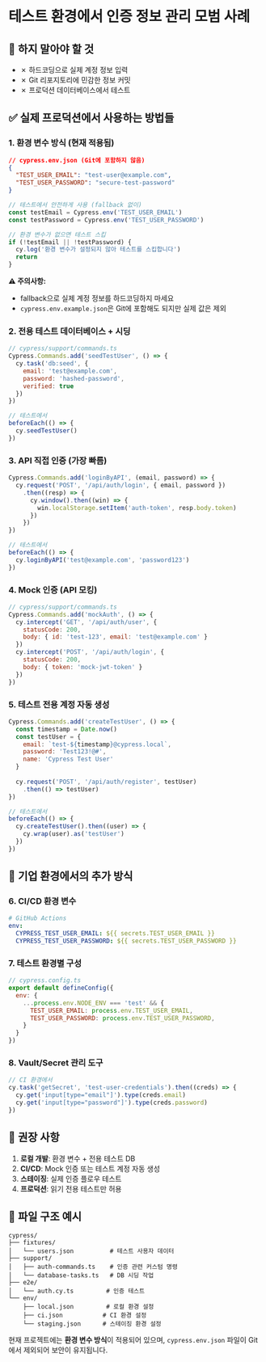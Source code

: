 # 테스트 환경에서 인증 정보 관리 모범 사례

## 🚫 하지 말아야 할 것
- ✗ 하드코딩으로 실제 계정 정보 입력
- ✗ Git 리포지토리에 민감한 정보 커밋
- ✗ 프로덕션 데이터베이스에서 테스트

## ✅ 실제 프로덕션에서 사용하는 방법들

### 1. **환경 변수 방식** (현재 적용됨)
```json
// cypress.env.json (Git에 포함하지 않음)
{
  "TEST_USER_EMAIL": "test-user@example.com",
  "TEST_USER_PASSWORD": "secure-test-password"
}
```

```javascript
// 테스트에서 안전하게 사용 (fallback 없이)
const testEmail = Cypress.env('TEST_USER_EMAIL')
const testPassword = Cypress.env('TEST_USER_PASSWORD')

// 환경 변수가 없으면 테스트 스킵
if (!testEmail || !testPassword) {
  cy.log('환경 변수가 설정되지 않아 테스트를 스킵합니다')
  return
}
```

**⚠️ 주의사항:**
- fallback으로 실제 계정 정보를 하드코딩하지 마세요
- `cypress.env.example.json`은 Git에 포함해도 되지만 실제 값은 제외

### 2. **전용 테스트 데이터베이스 + 시딩**
```javascript
// cypress/support/commands.ts
Cypress.Commands.add('seedTestUser', () => {
  cy.task('db:seed', {
    email: 'test@example.com',
    password: 'hashed-password',
    verified: true
  })
})

// 테스트에서
beforeEach(() => {
  cy.seedTestUser()
})
```

### 3. **API 직접 인증** (가장 빠름)
```javascript
Cypress.Commands.add('loginByAPI', (email, password) => {
  cy.request('POST', '/api/auth/login', { email, password })
    .then((resp) => {
      cy.window().then((win) => {
        win.localStorage.setItem('auth-token', resp.body.token)
      })
    })
})

// 테스트에서
beforeEach(() => {
  cy.loginByAPI('test@example.com', 'password123')
})
```

### 4. **Mock 인증** (API 모킹)
```javascript
// cypress/support/commands.ts
Cypress.Commands.add('mockAuth', () => {
  cy.intercept('GET', '/api/auth/user', { 
    statusCode: 200,
    body: { id: 'test-123', email: 'test@example.com' }
  })
  cy.intercept('POST', '/api/auth/login', {
    statusCode: 200, 
    body: { token: 'mock-jwt-token' }
  })
})
```

### 5. **테스트 전용 계정 자동 생성**
```javascript
Cypress.Commands.add('createTestUser', () => {
  const timestamp = Date.now()
  const testUser = {
    email: `test-${timestamp}@cypress.local`,
    password: 'Test123!@#',
    name: 'Cypress Test User'
  }
  
  cy.request('POST', '/api/auth/register', testUser)
    .then(() => testUser)
})

// 테스트에서
beforeEach(() => {
  cy.createTestUser().then((user) => {
    cy.wrap(user).as('testUser')
  })
})
```

## 🏢 기업 환경에서의 추가 방식

### 6. **CI/CD 환경 변수**
```yaml
# GitHub Actions
env:
  CYPRESS_TEST_USER_EMAIL: ${{ secrets.TEST_USER_EMAIL }}
  CYPRESS_TEST_USER_PASSWORD: ${{ secrets.TEST_USER_PASSWORD }}
```

### 7. **테스트 환경별 구성**
```javascript
// cypress.config.ts
export default defineConfig({
  env: {
    ...process.env.NODE_ENV === 'test' && {
      TEST_USER_EMAIL: process.env.TEST_USER_EMAIL,
      TEST_USER_PASSWORD: process.env.TEST_USER_PASSWORD,
    }
  }
})
```

### 8. **Vault/Secret 관리 도구**
```javascript
// CI 환경에서
cy.task('getSecret', 'test-user-credentials').then((creds) => {
  cy.get('input[type="email"]').type(creds.email)
  cy.get('input[type="password"]').type(creds.password)
})
```

## 🎯 권장 사항

1. **로컬 개발**: 환경 변수 + 전용 테스트 DB
2. **CI/CD**: Mock 인증 또는 테스트 계정 자동 생성
3. **스테이징**: 실제 인증 플로우 테스트
4. **프로덕션**: 읽기 전용 테스트만 허용

## 📁 파일 구조 예시
```
cypress/
├── fixtures/
│   └── users.json          # 테스트 사용자 데이터
├── support/
│   ├── auth-commands.ts    # 인증 관련 커스텀 명령
│   └── database-tasks.ts   # DB 시딩 작업
├── e2e/
│   └── auth.cy.ts         # 인증 테스트
└── env/
    ├── local.json         # 로컬 환경 설정
    ├── ci.json           # CI 환경 설정
    └── staging.json      # 스테이징 환경 설정
```

현재 프로젝트에는 **환경 변수 방식**이 적용되어 있으며, `cypress.env.json` 파일이 Git에서 제외되어 보안이 유지됩니다.